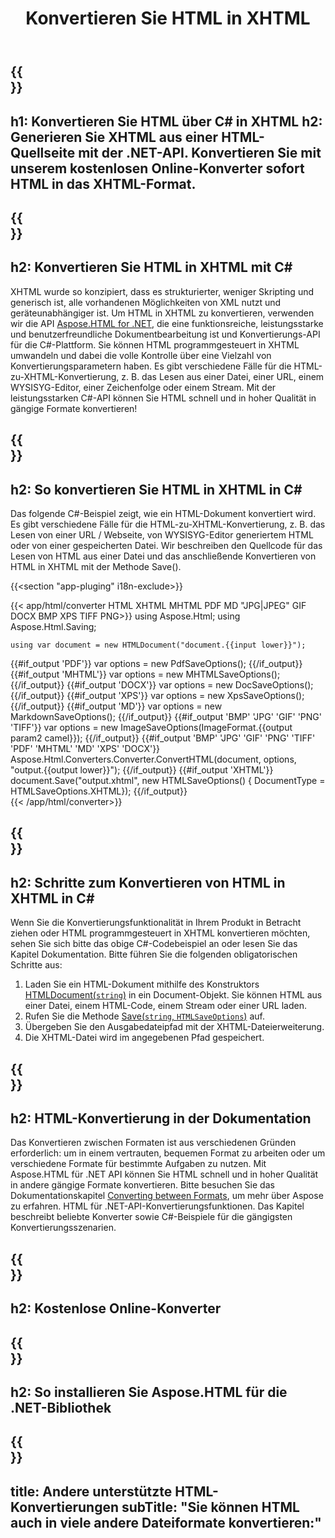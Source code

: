 ﻿---
translation: true
template: /templates/_template-conversion-child.md
title: Konvertieren Sie HTML in XHTML
description: Konvertieren Sie HTML in C# in XHTML. Verwenden Sie einfach die Konverter-API innerhalb von ASP.NET oder einer beliebigen .NET-Anwendung. Probieren Sie kostenlos den Online-HTML-zu-XHTML-Konverter aus!
url: /net/conversion/html-to-xhtml/
family: html
platformtag: net
feature: conversion
informat: HTML
outformat: XHTML
otherformats: DOCX PDF XPS GIF JPEG PNG TIFF BMP MHTML MD
howto: howtoHtmlXhtml
---

{{<section banner>}}
---
h1: Konvertieren Sie HTML über C# in XHTML
h2: Generieren Sie XHTML aus einer HTML-Quellseite mit der .NET-API. Konvertieren Sie mit unserem kostenlosen Online-Konverter sofort HTML in das XHTML-Format.
---

{{<section overview>}}
---
h2: Konvertieren Sie HTML in XHTML mit C#
---

XHTML wurde so konzipiert, dass es strukturierter, weniger Skripting und generisch ist, alle vorhandenen Möglichkeiten von XML nutzt und geräteunabhängiger ist. Um HTML in XHTML zu konvertieren, verwenden wir die API [Aspose.HTML for .NET](https://products.aspose.com/html/net/), die eine funktionsreiche, leistungsstarke und benutzerfreundliche Dokumentbearbeitung ist und Konvertierungs-API für die C#-Plattform. Sie können HTML programmgesteuert in XHTML umwandeln und dabei die volle Kontrolle über eine Vielzahl von Konvertierungsparametern haben. Es gibt verschiedene Fälle für die HTML-zu-XHTML-Konvertierung, z. B. das Lesen aus einer Datei, einer URL, einem WYSISYG-Editor, einer Zeichenfolge oder einem Stream. Mit der leistungsstarken C#-API können Sie HTML schnell und in hoher Qualität in gängige Formate konvertieren!

{{<section demos>}}
---
h2: So konvertieren Sie HTML in XHTML in C#
---

Das folgende C#-Beispiel zeigt, wie ein HTML-Dokument konvertiert wird. Es gibt verschiedene Fälle für die HTML-zu-XHTML-Konvertierung, z. B. das Lesen von einer URL / Webseite, von WYSISYG-Editor generiertem HTML oder von einer gespeicherten Datei. Wir beschreiben den Quellcode für das Lesen von HTML aus einer Datei und das anschließende Konvertieren von HTML in XHTML mit der Methode Save().

{{<section "app-pluging" i18n-exclude>}}

{{< app/html/converter HTML XHTML MHTML PDF MD "JPG|JPEG" GIF DOCX BMP XPS TIFF PNG>}}
using Aspose.Html;
using Aspose.Html.Saving;

    using var document = new HTMLDocument("document.{{input lower}}");
{{#if_output 'PDF'}}
    var options = new PdfSaveOptions();
{{/if_output}}
{{#if_output 'MHTML'}}
    var options = new MHTMLSaveOptions();
{{/if_output}}
{{#if_output 'DOCX'}}
    var options = new DocSaveOptions();
{{/if_output}}
{{#if_output 'XPS'}}
    var options = new XpsSaveOptions();
{{/if_output}}
{{#if_output 'MD'}}
    var options = new MarkdownSaveOptions();
{{/if_output}}
{{#if_output 'BMP' 'JPG' 'GIF' 'PNG' 'TIFF'}}
    var options = new ImageSaveOptions(ImageFormat.{{output param2 camel}});
{{/if_output}}
{{#if_output 'BMP' 'JPG' 'GIF' 'PNG' 'TIFF' 'PDF' 'MHTML' 'MD' 'XPS' 'DOCX'}}
    Aspose.Html.Converters.Converter.ConvertHTML(document, options, "output.{{output lower}}"); 
{{/if_output}}
{{#if_output 'XHTML'}} 
    document.Save("output.xhtml", new HTMLSaveOptions() { DocumentType = HTMLSaveOptions.XHTML}); 
{{/if_output}}     
{{< /app/html/converter>}} 

{{<section steps>}}
---
h2: Schritte zum Konvertieren von HTML in XHTML in C#
---

Wenn Sie die Konvertierungsfunktionalität in Ihrem Produkt in Betracht ziehen oder HTML programmgesteuert in XHTML konvertieren möchten, sehen Sie sich bitte das obige C#-Codebeispiel an oder lesen Sie das Kapitel Dokumentation. Bitte führen Sie die folgenden obligatorischen Schritte aus:
1. Laden Sie ein HTML-Dokument mithilfe des Konstruktors [HTMLDocument(`string`)](https://reference.aspose.com/html/net/aspose.html/htmldocument/htmldocument/) in ein Document-Objekt. Sie können HTML aus einer Datei, einem HTML-Code, einem Stream oder einer URL laden.
1. Rufen Sie die Methode [Save(`string`, `HTMLSaveOptions`)](https://reference.aspose.com/html/net/aspose.html/htmldocument/save/) auf.
1. Übergeben Sie den Ausgabedateipfad mit der XHTML-Dateierweiterung.
1. Die XHTML-Datei wird im angegebenen Pfad gespeichert.

{{<section documentation>}}
---
h2: HTML-Konvertierung in der Dokumentation
---

Das Konvertieren zwischen Formaten ist aus verschiedenen Gründen erforderlich: um in einem vertrauten, bequemen Format zu arbeiten oder um verschiedene Formate für bestimmte Aufgaben zu nutzen. Mit Aspose.HTML für .NET API können Sie HTML schnell und in hoher Qualität in andere gängige Formate konvertieren. Bitte besuchen Sie das Dokumentationskapitel <a href="https://docs.aspose.com/html/net/converting-between-formats/" target="_blank">Converting between Formats</a>, um mehr über Aspose zu erfahren. HTML für .NET-API-Konvertierungsfunktionen. Das Kapitel beschreibt beliebte Konverter sowie C#-Beispiele für die gängigsten Konvertierungsszenarien.

{{<section online-converters>}}
---
h2: Kostenlose Online-Konverter
---

{{<section get-started>}}
---
h2: So installieren Sie Aspose.HTML für die .NET-Bibliothek
---

{{<section other-conversions>}}
---
title: Andere unterstützte HTML-Konvertierungen
subTitle: "Sie können HTML auch in viele andere Dateiformate konvertieren:"
---